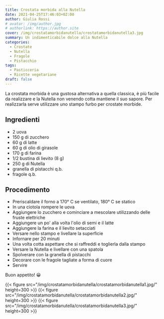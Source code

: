 ```yaml
---
title: Crostata morbida alla Nutella
date: 2021-04-25T17:46:03+02:00
author: Giulia Rossi
# avatar: /img/author.jpg
# authorlink: https://author.site
cover: /img/crostatamorbidanutella/crostatamorbidanutella3.jpg
summary: Un indimenticabile dolce alla Nutella
categories:
  - Crostate
  - Nutella
  - Fragole
  - Pistacchio
tags:
  - Pasticceria
  - Ricette vegetariane
draft: false
---
```


La crostata morbida è una gustosa alternativa a quella classica, è più facile da realizzare e la Nutella non venendo cotta mantiene il suo sapore.
Per realizzarla serve utilizzare uno stampo furbo per crostate morbide.

## Ingredienti

* 2 uova
* 150 g di zucchero
* 60 g di latte
* 60 g di olio di girasole
* 170 g di farina
* 1/2 bustina di lievito (8 g)
* 250 g di Nutella
* granella di pistacchi q.b.
* fragole q.b.

## Procedimento

* Preriscaldare il forno a 170° C se ventilato, 180° C se statico
* In una ciotola rompere le uova
* Aggiungere lo zucchero e cominciare a mescolare utilizzando delle fruste elettriche
* Aggiungere un po' alla volta l'olio di semi e il latte
* Aggiungere la farina e il lievito setacciati
* Versare nello stampo e livellare la superficie
* Infornare per 20 minuti
* Una volta cotta aspettare che si raffreddi e toglierla dalla stampo
* Versare la Nutella e livellare con una spatola
* Spolverare con la granella di pistacchi
* Decorare con le fragole tagliate a forma di cuore
* Servire

Buon appetito! 😀

{{< figure src="/img/crostatamorbidanutella/crostatamorbidanutella1.jpg/" height=300  >}}
{{< figure src="/img/crostatamorbidanutella/crostatamorbidanutella2.jpg/" height=300  >}}
{{< figure src="/img/crostatamorbidanutella/crostatamorbidanutella3.jpg/" height=300  >}}